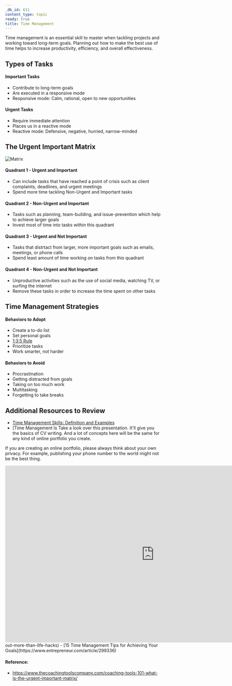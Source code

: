 ```yaml
---
_db_id: 611
content_type: topic
ready: true
title: Time Management
---
```


Time management is an essential skill to master when tackling projects and working toward long-term goals. Planning out how to make the best use of time helps to increase productivity, efficiency, and overall effectiveness.

## Types of Tasks

#### Important Tasks
- Contribute to long-term goals
- Are executed in a responsive mode
- Responsive mode: Calm, rational, open to new opportunities

#### Urgent Tasks
- Require immediate attention
- Places us in a reactive mode
- Reactive mode: Defensive, negative, hurried, narrow-minded

## The Urgent Important Matrix

![Matrix](https://www.thecoachingtoolscompany.com/wp-content/uploads/2013/08/Urgent-Important-Matrix-GRAPHIC-ONLY.jpg)

#### Quadrant 1 - Urgent and Important
- Can include tasks that have reached a point of crisis such as client complaints, deadlines, and urgent meetings 
- Spend more time tackling Non-Urgent and Important tasks 

#### Quadrant 2 - Non-Urgent and Important
- Tasks such as planning, team-building, and issue-prevention which help to achieve larger goals
- Invest most of time into tasks within this quadrant

#### Quadrant 3 - Urgent and Not Important  
- Tasks that distrtact from larger, more important goals such as emails, meetings, or phone calls
- Spend least amount of time working on tasks from this quadrant

#### Quadrant 4 - Non-Urgent and Not Important 
- Unproductive activities such as the use of social media, watching TV, or surfing the internet
- Remove these tasks in order to increase the time spent on other tasks

## Time Management Strategies

#### Behaviors to Adopt
- Create a to-do list
- Set personal goals
- [1:3:5 Rule](https://www.themuse.com/advice/a-better-todo-list-the-135-rule)
- Prioritize tasks
- Work smarter, not harder

#### Behaviors to Avoid
- Procrastination
- Getting distracted from goals
- Taking on too much work
- Multitasking
- Forgetting to take breaks

## Additional Resources to Review
- [Time Management Skills: Definition and Examples](https://www.indeed.com/career-advice/career-development/time-management-skills)
- [Time Management Is
Take a look over this presentation. It'll give you the basics of CV writing. And a lot of concepts here will be the same for any kind of online portfolio you create.

If you are creating an online portfolio, please always think about your own privacy. For example, publishing your phone number to the world might not be the best thing.

<iframe src="https://docs.google.com/presentation/d/e/2PACX-1vTzsii9V5abHli711nh-KsPanevPU8XD2F9rx72nMpGgrXMPegSwiXQtFLZ5tbabnVebgmduFt11BE-/embed?start=false&loop=true&delayms=3000" frameborder="0" width="960" height="569" allowfullscreen="true" mozallowfullscreen="true" webkitallowfullscreen="true"></iframe>out-more-than-life-hacks)
- [15 Time Management Tips for Achieving Your Goals](https://www.entrepreneur.com/article/299336)

#### Reference:
- https://www.thecoachingtoolscompany.com/coaching-tools-101-what-is-the-urgent-important-matrix/